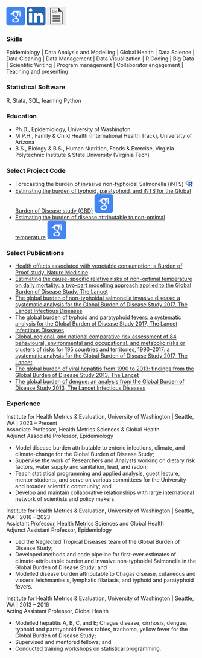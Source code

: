   

[<img src="/assets/img/google-scholar.svg" width="50" />](https://scholar.google.com/citations?user=URpg89oAAAAJ&hl=en)
[<img src="/assets/img/linkedin.png" width="50" />](https://www.linkedin.com/in/jeffrey-stanaway-26496b86/)
[<img src="/assets/img/cv_icon.jpg" height="50" />](assets/pdfs/cvR_personal.pdf)



### Skills
Epidemiology | Data Analysis and Modelling | Global Health | Data Science | Data Cleaning | Data Management | Data Visualization | R Coding | Big Data | Scientific Writing | Program management | Collaborator engagement | Teaching and presenting

### Statistical Software
R, Stata, SQL, learning Python

### Education
* Ph.D., Epidemiology, University of Washington
* M.P.H., Family & Child Health (International Health Track), University of Arizona
* B.S., Biology & B.S., Human Nutrition, Foods & Exercise,
Virginia Polytechnic Institute & State University (Virginia Tech)

### Select Project Code
* [Forecasting the burden of invasive non-typhoidal Salmonella (iNTS)](https://github.com/jstanaway/jstanaway.github.io/tree/master/ints_forecasting)
  <img src="/assets/img/r_logo.svg" width="20" />
* [Estimating the burden of typhoid, paratyphoid, and iNTS for the Global Burden of Disease study (GBD)](https://github.com/jstanaway/jstanaway.github.io/tree/master/enteric_fever)
  <img src="/assets/img/google-scholar.svg" width="50" />
* [Estimating the burden of disease attributable to non-optimal temperature](https://github.com/jstanaway/jstanaway.github.io/tree/master/temperature)
  <img src="/assets/img/google-scholar.svg" width="50" />

### Select Publications
* [Health effects associated with vegetable consumption: a Burden of Proof study, Nature Medicine](assets/pdfs/vegBop.pdf)
* [Estimating the cause-specific relative risks of non-optimal temperature on daily mortality: a two-part modelling approach applied to the Global Burden of Disease Study, The Lancet](assets/pdfs/temperatureGBD2019.pdf)
* [The global burden of non-typhoidal salmonella invasive disease: a systematic analysis for the Global Burden of Disease Study 2017, The Lancet Infectious Diseases](assets/pdfs/intsBurden2017.pdf)
* [The global burden of typhoid and paratyphoid fevers: a systematic analysis for the Global Burden of Disease Study 2017, The Lancet Infectious Diseases](assets/pdfs/typhoidBurden2017.pdf)
* [Global, regional, and national comparative risk assessment of 84 behavioural, environmental and occupational, and metabolic risks or clusters of risks for 195 countries and territories, 1990–2017: a systematic analysis for the Global Burden of Disease Study 2017, The Lancet](assets/pdfs/riskFactorCapstone2017.pdf)
* [The global burden of viral hepatitis from 1990 to 2013: findings from the Global Burden of Disease Study 2013, The Lancet](assets/pdfs/viralHepatitisGBD2013.pdf)
* [The global burden of dengue: an analysis from the Global Burden of Disease Study 2013, The Lancet Infectious Diseases](assets/pdfs/dengueBurden2013.pdf)
    
### Experience
Institute for Health Metrics & Evaluation, University of Washington | Seattle, WA | 2023 – Present  
Associate Professor, Health Metrics Sciences & Global Health  
Adjunct Associate Professor, Epidemiology  
*	Model disease burden attributable to enteric infections, climate, and climate-change for the Global Burden of Disease Study;
*	Supervise the work of Researchers and Analysts working on dietary risk factors, water supply and sanitation, lead, and radon;
* Teach statistical programming and applied analysis, guest lecture, mentor students, and serve on various committees for the University and broader scientific community; and
*	Develop and maintain collaborative relationships with large international network of scientists and policy makers.

Institute for Health Metrics & Evaluation, University of Washington | Seattle, WA | 2016 – 2023  
Assistant Professor, Health Metrics Sciences and Global Health  
Adjunct Assistant Professor, Epidemiology  
*	Led the Neglected Tropical Diseases team of the Global Burden of Disease Study;
*	Developed methods and code pipeline for first-ever estimates of climate-attributable burden and invasive non-typhoidal Salmonella in the Global Burden of Disease Study; and
*	Modelled disease burden attributable to Chagas disease, cutaneous and visceral leishmaniasis, lymphatic filariasis, and typhoid and paratyphoid fevers.

Institute for Health Metrics & Evaluation, University of Washington | Seattle, WA | 2013 – 2016  
Acting Assistant Professor, Global Health
*	Modelled hepatitis A, B, C, and E; Chagas disease, cirrhosis, dengue, typhoid and paratyphoid fevers rabies, trachoma, yellow fever for the Global Burden of Disease Study;
*	Supervised and mentored fellows; and
*	Conducted training workshops on statistical programming.




